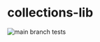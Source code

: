 # collections-lib

![main branch tests](https://github.com/Stefan923/collections-lib/actions/workflows/maven.yml/badge.svg?branch=main)
